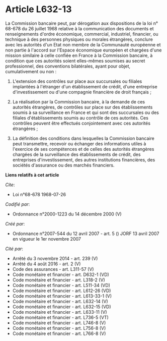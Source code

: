 # Article L632-13

La Commission bancaire peut, par dérogation aux dispositions de la loi n° 68-678 du 26 juillet 1968 relative à la
communication des documents et renseignements d'ordre économique, commercial, industriel, financier, ou technique à des
personnes physiques ou morales étrangères, conclure avec les autorités d'un Etat non membre de la Communauté européenne et
non partie à l'accord sur l'Espace économique européen et chargées d'une mission similaire à celle confiée en France à la
Commission bancaire, à condition que ces autorités soient elles-mêmes soumises au secret professionnel, des conventions
bilatérales, ayant pour objet, cumulativement ou non :

1. L'extension des contrôles sur place aux succursales ou filiales implantées à l'étranger d'un établissement de crédit,
d'une entreprise d'investissement ou d'une compagnie financière de droit français ;

2. La réalisation par la Commission bancaire, à la demande de ces autorités étrangères, de contrôles sur place sur des
établissements soumis à sa surveillance en France et qui sont des succursales ou des filiales d'établissements soumis au
contrôle de ces autorités. Ces contrôles peuvent être effectués conjointement avec ces autorités étrangères ;

3. La définition des conditions dans lesquelles la Commission bancaire peut transmettre, recevoir ou échanger des
informations utiles à l'exercice de ses compétences et de celles des autorités étrangères chargées de la surveillance des
établissements de crédit, des entreprises d'investissement, des autres institutions financières, des sociétés d'assurance ou
des marchés financiers.

**Liens relatifs à cet article**

_Cite_:

  - Loi n°68-678 1968-07-26

_Codifié par_:

  - Ordonnance n°2000-1223 du 14 décembre 2000 (V)

_Créé par_:

  - Ordonnance n°2007-544 du 12 avril 2007 - art. 5 () JORF 13 avril 2007 en vigueur le 1er novembre 2007

_Cité par_:

  - Arrêté du 3 novembre 2014 - art. 239 (V)
  - Arrêté du 4 août 2016 - art. 2 (V)
  - Code des assurances - art. L311-57 (V)
  - Code monétaire et financier - art. D632-1 (VD)
  - Code monétaire et financier - art. L318-2 (V)
  - Code monétaire et financier - art. L511-34 (VD)
  - Code monétaire et financier - art. L612-26 (VD)
  - Code monétaire et financier - art. L613-33-1 (V)
  - Code monétaire et financier - art. L632-14 (V)
  - Code monétaire et financier - art. L632-15 (VD)
  - Code monétaire et financier - art. L633-11 (V)
  - Code monétaire et financier - art. L736-5 (VT)
  - Code monétaire et financier - art. L746-8 (V)
  - Code monétaire et financier - art. L756-8 (V)
  - Code monétaire et financier - art. L766-8 (V)
